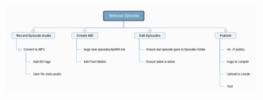 <svg id="kity_svg_6" xmlns="http://www.w3.org/2000/svg" xmlns:xlink="http://www.w3.org/1999/xlink" version="1.1" width="1046" height="369" style="background: rgb(251, 251, 251); visibility: visible;" viewBox="0 0 1046 369"><defs id="kity_defs_7"><linearGradient id="kity_linearGradient_17" x1="0" y1="0" x2="0" y2="1"><stop id="kity_stop_18" offset="0" stop-color="rgb(255, 255, 255)"></stop><stop id="kity_stop_19" offset="1" stop-color="rgb(204, 204, 204)"></stop></linearGradient><marker id="kity_marker_2" orient="auto" refX="6" refY="0" viewBox="-7 -7 14 14" markerWidth="7" markerHeight="7" markerUnits="userSpaceOnUse"><path id="kity_path_3" fill="rgb(115, 161, 191)" stroke="none" d="M6,0A6,6,0,1,1,-6,0A6,6,0,1,1,6,0"></path></marker></defs><g id="kity_g_8"><g id="minder1" text-rendering="optimize-speed"><g id="minder_connect_group1"><path id="kity_path_31" fill="none" stroke="rgb(115, 161, 191)" stroke-width="1" d="M490.5,60.5v30h-379.5V110.5"></path><path id="kity_path_79" fill="none" stroke="rgb(115, 161, 191)" stroke-width="1" d="M490.5,60.5v30h-163V110.5"></path><path id="kity_path_86" fill="none" stroke="rgb(115, 161, 191)" stroke-width="1" d="M80.5,193.5V234.5L100.5,234.5"></path><path id="kity_path_87" fill="none" stroke="rgb(115, 161, 191)" stroke-width="1" d="M80.5,193.5V286.5L100.5,286.5"></path><path id="kity_path_88" fill="none" stroke="rgb(115, 161, 191)" stroke-width="1" d="M40.5,136.5V182.5L60.5,182.5"></path><path id="kity_path_97" fill="none" stroke="rgb(115, 161, 191)" stroke-width="1" d="M292.5,136.5V182.5L312.5,182.5"></path><path id="kity_path_99" fill="none" stroke="rgb(115, 161, 191)" stroke-width="1" d="M292.5,136.5V234.5L312.5,234.5"></path><path id="kity_path_107" fill="none" stroke="rgb(115, 161, 191)" stroke-width="1" d="M893.5,136.5V182.5L913.5,182.5"></path><path id="kity_path_147" fill="none" stroke="rgb(115, 161, 191)" stroke-width="1" d="M490.5,60.5v30h427V110.5"></path><path id="kity_path_155" fill="none" stroke="rgb(115, 161, 191)" stroke-width="1" d="M893.5,136.5V234.5L913.5,234.5"></path><path id="kity_path_163" fill="none" stroke="rgb(115, 161, 191)" stroke-width="1" d="M893.5,136.5V286.5L913.5,286.5"></path><path id="kity_path_171" fill="none" stroke="rgb(115, 161, 191)" stroke-width="1" d="M893.5,136.5V338.5L913.5,338.5"></path><path id="kity_path_179" fill="none" stroke="rgb(115, 161, 191)" stroke-width="1" d="M490.5,60.5v30h109.5V110.5"></path><path id="kity_path_187" fill="none" stroke="rgb(115, 161, 191)" stroke-width="1" d="M555.5,136.5V182.5L575.5,182.5"></path><path id="kity_path_195" fill="none" stroke="rgb(115, 161, 191)" stroke-width="1" d="M555.5,136.5V234.5L575.5,234.5"></path></g><g id="minder_node1"><path id="node_outline1" fill="rgb(115, 161, 191)" stroke="rgb(57, 80, 96)" d="M410.5,20.5h160a5,5,0,0,1,5,5v30a5,5,0,0,1,-5,5h-160a5,5,0,0,1,-5,-5v-30a5,5,0,0,1,5,-5z" stroke-width="3"></path><g id="node_text1" fill="white"><text id="kity_text_22" text-rendering="inherit" font-size="16" dy=".8em" y="32.5" x="429.5">Release Episode</text></g></g><g id="kity_g_14" display="none"><path id="kity_path_15" fill="rgba(0, 92, 153, 0.5)" stroke="none" d="M562.5,110.5h20v26h-20z"></path><path id="kity_path_16" fill="none" stroke="rgb(0, 76, 128)" d="M582.5,110.5L582.5,136.5" stroke-width="1"></path></g><g id="minder_node2" opacity="1"><g id="node_expander1" style="cursor: pointer;"><path id="kity_path_36" fill="white" stroke="gray" d="M117,103.5A6,6,0,1,1,105,103.5A6,6,0,1,1,117,103.5"></path><path id="kity_path_37" fill="none" stroke="gray" d="M106.5,103.5L115.5,103.5"></path></g><path id="node_outline2" fill="rgb(238, 243, 246)" stroke="rgb(115, 161, 191)" d="M23.5,110.5h175a3,3,0,0,1,3,3v20a3,3,0,0,1,-3,3h-175a3,3,0,0,1,-3,-3v-20a3,3,0,0,1,3,-3z" stroke-width="1"></path><g id="node_text2" fill="black"><text id="kity_text_33" text-rendering="inherit" font-size="14" dy=".8em" y="116.5" x="40.5">Record Episode Audio</text></g></g><g id="minder_node8" opacity="1"><g id="node_expander7" style="cursor: pointer;"><path id="kity_path_84" fill="white" stroke="gray" d="M333.5,103.5A6,6,0,1,1,321.5,103.5A6,6,0,1,1,333.5,103.5"></path><path id="kity_path_85" fill="none" stroke="gray" d="M323,103.5L332,103.5"></path></g><path id="node_outline8" fill="rgb(238, 243, 246)" stroke="rgb(115, 161, 191)" d="M275.5,110.5h104a3,3,0,0,1,3,3v20a3,3,0,0,1,-3,3h-104a3,3,0,0,1,-3,-3v-20a3,3,0,0,1,3,-3z" stroke-width="1"></path><g id="node_text8" fill="black"><text id="kity_text_81" text-rendering="inherit" font-size="14" dy=".8em" y="116.5" x="292.5">Create MD</text></g></g><g id="minder_node6"><g id="node_expander5" style="cursor: pointer;" display="none"><path id="kity_path_68" fill="white" stroke="gray" d="M100.5,234.5A6,6,0,1,1,88.5,234.5A6,6,0,1,1,100.5,234.5"></path><path id="kity_path_69" fill="none" stroke="gray" d="M90,234.5L99,234.5"></path></g><path id="node_outline6" fill="none" stroke="none" d="M105.5,223.5h82a5,5,0,0,1,5,5v12a5,5,0,0,1,-5,5h-82a5,5,0,0,1,-5,-5v-12a5,5,0,0,1,5,-5z" stroke-width="3"></path><g id="node_text6" fill="black"><text id="kity_text_65" text-rendering="inherit" font-size="12" dy=".8em" y="228.5" x="110.5">Add ID3 tags</text></g></g><g id="minder_node7"><g id="node_expander6" style="cursor: pointer;" display="none"><path id="kity_path_76" fill="white" stroke="gray" d="M100.5,286.5A6,6,0,1,1,88.5,286.5A6,6,0,1,1,100.5,286.5"></path><path id="kity_path_77" fill="none" stroke="gray"></path></g><path id="node_outline7" fill="#ffffff" stroke="none" d="M105.5,275.5h122a5,5,0,0,1,5,5v12a5,5,0,0,1,-5,5h-122a5,5,0,0,1,-5,-5v-12a5,5,0,0,1,5,-5z" stroke-width="3"></path><g id="node_text7" fill="black"><text id="kity_text_73" text-rendering="inherit" font-size="12" dy=".8em" y="280.5" x="110.5">Save file static/audio</text></g></g><g id="minder_node4"><g id="node_expander3" style="cursor: pointer;"><path id="kity_path_52" fill="white" stroke="gray" d="M60.5,182.5A6,6,0,1,1,48.5,182.5A6,6,0,1,1,60.5,182.5"></path><path id="kity_path_53" fill="none" stroke="gray" d="M50,182.5L59,182.5"></path></g><path id="node_outline4" fill="none" stroke="none" d="M65.5,171.5h95a5,5,0,0,1,5,5v12a5,5,0,0,1,-5,5h-95a5,5,0,0,1,-5,-5v-12a5,5,0,0,1,5,-5z" stroke-width="3"></path><g id="node_text4" fill="black"><text id="kity_text_49" text-rendering="inherit" font-size="12" dy=".8em" y="176.5" x="70.5">Convert to MP3</text></g></g><g id="minder_node9"><g id="node_expander8" style="cursor: pointer;" display="none"><path id="kity_path_95" fill="white" stroke="gray" d="M312.5,182.5A6,6,0,1,1,300.5,182.5A6,6,0,1,1,312.5,182.5"></path><path id="kity_path_96" fill="none" stroke="gray"></path></g><path id="node_outline9" fill="none" stroke="none" d="M317.5,171.5h173a5,5,0,0,1,5,5v12a5,5,0,0,1,-5,5h-173a5,5,0,0,1,-5,-5v-12a5,5,0,0,1,5,-5z" stroke-width="3"></path><g id="node_text9" fill="black"><text id="kity_text_92" text-rendering="inherit" font-size="12" dy=".8em" y="176.5" x="322.5">hugo new episodes/Ep###.md</text></g></g><g id="minder_node10"><g id="node_expander9" style="cursor: pointer;" display="none"><path id="kity_path_104" fill="white" stroke="gray" d="M312.5,234.5A6,6,0,1,1,300.5,234.5A6,6,0,1,1,312.5,234.5"></path><path id="kity_path_105" fill="none" stroke="gray"></path></g><path id="node_outline10" fill="none" stroke="none" d="M317.5,223.5h103a5,5,0,0,1,5,5v12a5,5,0,0,1,-5,5h-103a5,5,0,0,1,-5,-5v-12a5,5,0,0,1,5,-5z" stroke-width="3"></path><g id="node_text10" fill="black"><text id="kity_text_101" text-rendering="inherit" font-size="12" dy=".8em" y="228.5" x="322.5">Edit Front Matter</text></g></g><g id="minder_node11"><g id="node_expander10" style="cursor: pointer;" display="none"><path id="kity_path_112" fill="white" stroke="gray" d="M913.5,182.5A6,6,0,1,1,901.5,182.5A6,6,0,1,1,913.5,182.5"></path><path id="kity_path_113" fill="none" stroke="gray" d="M903,182.5L912,182.5"></path></g><path id="node_outline11" fill="none" stroke="none" d="M918.5,171.5h80a5,5,0,0,1,5,5v12a5,5,0,0,1,-5,5h-80a5,5,0,0,1,-5,-5v-12a5,5,0,0,1,5,-5z" stroke-width="3"></path><g id="node_text11" fill="black"><text id="kity_text_109" text-rendering="inherit" font-size="12" dy=".8em" y="176.5" x="923.5">rm -rf public/</text></g></g><g id="minder_node16"><g id="node_expander15" style="cursor: pointer;"><path id="kity_path_152" fill="white" stroke="gray" d="M923.5,103.5A6,6,0,1,1,911.5,103.5A6,6,0,1,1,923.5,103.5"></path><path id="kity_path_153" fill="none" stroke="gray" d="M913,103.5L922,103.5"></path></g><path id="node_outline16" fill="rgb(238, 243, 246)" stroke="rgb(115, 161, 191)" d="M876.5,110.5h82a3,3,0,0,1,3,3v20a3,3,0,0,1,-3,3h-82a3,3,0,0,1,-3,-3v-20a3,3,0,0,1,3,-3z" stroke-width="1"></path><g id="node_text16" fill="black"><text id="kity_text_149" text-rendering="inherit" font-size="14" dy=".8em" y="116.5" x="893.5">Publish</text></g></g><g id="minder_node17"><g id="node_expander16" style="cursor: pointer;" display="none"><path id="kity_path_160" fill="white" stroke="gray" d="M913.5,234.5A6,6,0,1,1,901.5,234.5A6,6,0,1,1,913.5,234.5"></path><path id="kity_path_161" fill="none" stroke="gray"></path></g><path id="node_outline17" fill="none" stroke="none" d="M918.5,223.5h97a5,5,0,0,1,5,5v12a5,5,0,0,1,-5,5h-97a5,5,0,0,1,-5,-5v-12a5,5,0,0,1,5,-5z" stroke-width="3"></path><g id="node_text17" fill="black"><text id="kity_text_157" text-rendering="inherit" font-size="12" dy=".8em" y="228.5" x="923.5">hugo to compile</text></g></g><g id="minder_node18"><g id="node_expander17" style="cursor: pointer;" display="none"><path id="kity_path_168" fill="white" stroke="gray" d="M913.5,286.5A6,6,0,1,1,901.5,286.5A6,6,0,1,1,913.5,286.5"></path><path id="kity_path_169" fill="none" stroke="gray"></path></g><path id="node_outline18" fill="none" stroke="none" d="M918.5,275.5h103a5,5,0,0,1,5,5v12a5,5,0,0,1,-5,5h-103a5,5,0,0,1,-5,-5v-12a5,5,0,0,1,5,-5z" stroke-width="3"></path><g id="node_text18" fill="black"><text id="kity_text_165" text-rendering="inherit" font-size="12" dy=".8em" y="280.5" x="923.5">Upload to Linode</text></g></g><g id="minder_node19"><g id="node_expander18" style="cursor: pointer;" display="none"><path id="kity_path_176" fill="white" stroke="gray" d="M913.5,338.5A6,6,0,1,1,901.5,338.5A6,6,0,1,1,913.5,338.5"></path><path id="kity_path_177" fill="none" stroke="gray"></path></g><path id="node_outline19" fill="none" stroke="none" d="M918.5,327.5h35a5,5,0,0,1,5,5v12a5,5,0,0,1,-5,5h-35a5,5,0,0,1,-5,-5v-12a5,5,0,0,1,5,-5z" stroke-width="3"></path><g id="node_text19" fill="black"><text id="kity_text_173" text-rendering="inherit" font-size="12" dy=".8em" y="332.5" x="923.5">Test</text></g></g><g id="minder_node20" opacity="1"><g id="node_expander19" style="cursor: pointer;"><path id="kity_path_184" fill="white" stroke="gray" d="M606,103.5A6,6,0,1,1,594,103.5A6,6,0,1,1,606,103.5"></path><path id="kity_path_185" fill="none" stroke="gray" d="M595.5,103.5L604.5,103.5"></path></g><path id="node_outline20" fill="rgb(238, 243, 246)" stroke="rgb(115, 161, 191)" d="M538.5,110.5h123a3,3,0,0,1,3,3v20a3,3,0,0,1,-3,3h-123a3,3,0,0,1,-3,-3v-20a3,3,0,0,1,3,-3z" stroke-width="1"></path><g id="node_text20" fill="black"><text id="kity_text_181" text-rendering="inherit" font-size="14" dy=".8em" y="116.5" x="555.5">Edit Episodes</text></g></g><g id="kity_g_12" display="none"><path id="kity_path_13" fill="none" stroke="rgb(66, 94, 112)" d="M590.5,110.5h82a3,3,0,0,1,3,3v20a3,3,0,0,1,-3,3h-82a3,3,0,0,1,-3,-3v-20a3,3,0,0,1,3,-3z" stroke-width="5"></path></g><g id="minder_node21"><g id="node_expander20" style="cursor: pointer;" display="none"><path id="kity_path_192" fill="white" stroke="gray" d="M575.5,182.5A6,6,0,1,1,563.5,182.5A6,6,0,1,1,575.5,182.5"></path><path id="kity_path_193" fill="none" stroke="gray"></path></g><path id="node_outline21" fill="none" stroke="none" d="M580.5,171.5h248a5,5,0,0,1,5,5v12a5,5,0,0,1,-5,5h-248a5,5,0,0,1,-5,-5v-12a5,5,0,0,1,5,-5z" stroke-width="3"></path><g id="node_text21" fill="black"><text id="kity_text_189" text-rendering="inherit" font-size="12" dy=".8em" y="176.5" x="585.5">Ensure last episode goes to Episodes folder</text></g></g><g id="minder_node22"><g id="node_expander21" style="cursor: pointer;" display="none"><path id="kity_path_200" fill="white" stroke="gray" d="M575.5,234.5A6,6,0,1,1,563.5,234.5A6,6,0,1,1,575.5,234.5"></path><path id="kity_path_201" fill="none" stroke="gray"></path></g><path id="node_outline22" fill="none" stroke="none" d="M580.5,223.5h127a5,5,0,0,1,5,5v12a5,5,0,0,1,-5,5h-127a5,5,0,0,1,-5,-5v-12a5,5,0,0,1,5,-5z" stroke-width="3"></path><g id="node_text22" fill="black"><text id="kity_text_197" text-rendering="inherit" font-size="12" dy=".8em" y="228.5" x="585.5">Ensure latest is latest</text></g></g></g></g></svg>